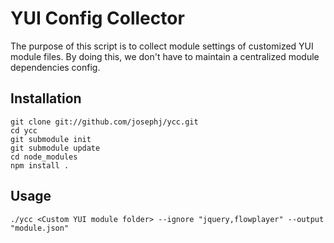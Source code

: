 # YUI Config Collector

The purpose of this script is to collect module settings of customized YUI module files.
By doing this, we don't have to maintain a centralized module dependencies config.

## Installation

````script
git clone git://github.com/josephj/ycc.git
cd ycc
git submodule init
git submodule update
cd node_modules
npm install .
````


## Usage 

````shell
./ycc <Custom YUI module folder> --ignore "jquery,flowplayer" --output "module.json"
````




